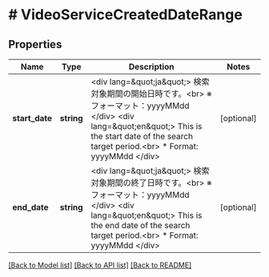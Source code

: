 # # VideoServiceCreatedDateRange

## Properties

Name | Type | Description | Notes
------------ | ------------- | ------------- | -------------
**start_date** | **string** | &lt;div lang&#x3D;\&quot;ja\&quot;&gt; 検索対象期間の開始日時です。&lt;br&gt; ※フォーマット：yyyyMMdd &lt;/div&gt; &lt;div lang&#x3D;\&quot;en\&quot;&gt; This is the start date of the search target period.&lt;br&gt; * Format: yyyyMMdd &lt;/div&gt; | [optional]
**end_date** | **string** | &lt;div lang&#x3D;\&quot;ja\&quot;&gt; 検索対象期間の終了日時です。&lt;br&gt; ※フォーマット：yyyyMMdd &lt;/div&gt; &lt;div lang&#x3D;\&quot;en\&quot;&gt; This is the end date of the search target period.&lt;br&gt; * Format: yyyyMMdd &lt;/div&gt; | [optional]

[[Back to Model list]](../../README.md#models) [[Back to API list]](../../README.md#endpoints) [[Back to README]](../../README.md)
